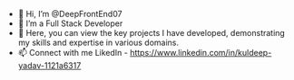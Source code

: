 - 👋 Hi, I’m @DeepFrontEnd07
- 👀 I’m a Full Stack Developer
- 🌱 Here, you can view the key projects I have developed, demonstrating my skills and expertise in various domains.
- 📫 Connect with me LikedIn - https://www.linkedin.com/in/kuldeep-yadav-1121a6317
<!---
DeepFrontEnd07/DeepFrontEnd07 is a ✨ special ✨ repository because its `README.md` (this file) appears on your GitHub profile.
You can click the Preview link to take a look at your changes.
--->
